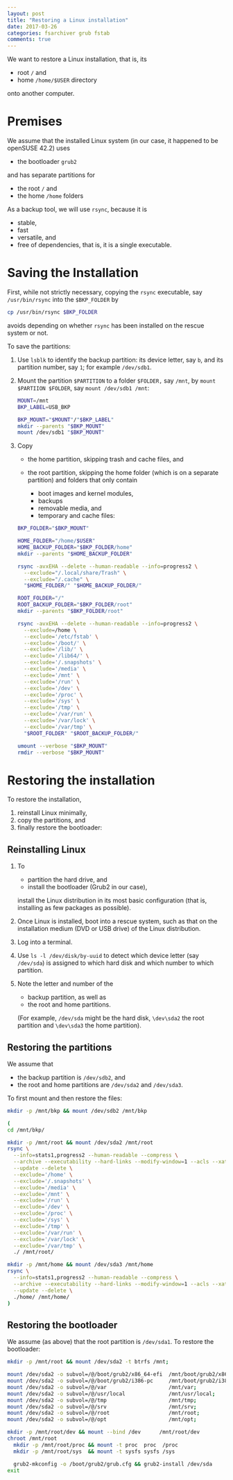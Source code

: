 ```yaml
---
layout: post
title: "Restoring a Linux installation"
date: 2017-03-26
categories: fsarchiver grub fstab
comments: true
---
```


We want to restore a Linux installation, that is, its

- root `/` and
- home `/home/$USER` directory

onto another computer.

# Premises

We assume that the installed Linux system (in our case, it happened to be openSUSE 42.2) uses

- the bootloader `grub2`

and has separate partitions for

- the root `/` and
- the home `/home` folders

As a backup tool, we will use `rsync`, because it is

- stable,
- fast
- versatile, and
- free of dependencies, that is, it is a single executable.

# Saving the Installation

First, while not strictly necessary, copying the `rsync` executable, say `/usr/bin/rsync` into the `$BKP_FOLDER` by

```sh
cp /usr/bin/rsync $BKP_FOLDER
```

avoids depending on whether `rsync` has been installed on the rescue system or not.

To save the partitions:

<!-- We assume that the backup partition is of type `NTFS`, the file system used by Microsoft Windows (32 bit). -->

1. Use `lsblk` to identify the backup partition: its device letter, say `b`, and its partition number, say `1`; for example `/dev/sdb1`.
1. Mount the partition `$PARTITION` to a folder `$FOLDER,` say `/mnt`, by `mount $PARTIION $FOLDER`, say `mount /dev/sdb1 /mnt`:
    <!-- To save our data, we choose `backup` as name of the folder in our backup partition: -->

    ```sh
    MOUNT=/mnt
    BKP_LABEL=USB_BKP

    BKP_MOUNT="$MOUNT"/"$BKP_LABEL"
    mkdir --parents "$BKP_MOUNT"
    mount /dev/sdb1 "$BKP_MOUNT"
    ```

1. Copy

    - the home partition, skipping trash and cache files, and
    - the root partition, skipping the home folder (which is on a separate partition) and folders that only contain

        - boot images and kernel modules,
        - backups
        - removable media, and
        - temporary and cache files:

    ```sh
    BKP_FOLDER="$BKP_MOUNT"

    HOME_FOLDER="/home/$USER"
    HOME_BACKUP_FOLDER="$BKP_FOLDER/home"
    mkdir --parents "$HOME_BACKUP_FOLDER"

    rsync -avxEHA --delete --human-readable --info=progress2 \
      --exclude="/.local/share/Trash" \
      --exclude="/.cache" \
      "$HOME_FOLDER/" "$HOME_BACKUP_FOLDER/"

    ROOT_FOLDER="/"
    ROOT_BACKUP_FOLDER="$BKP_FOLDER/root"
    mkdir --parents "$BKP_FOLDER/root"

    rsync -avxEHA --delete --human-readable --info=progress2 \
      --exclude=/home \
      --exclude='/etc/fstab' \
      --exclude='/boot/' \
      --exclude='/lib/' \
      --exclude='/lib64/' \
      --exclude='/.snapshots' \
      --exclude='/media' \
      --exclude='/mnt' \
      --exclude='/run' \
      --exclude='/dev' \
      --exclude='/proc' \
      --exclude='/sys' \
      --exclude='/tmp' \
      --exclude='/var/run' \
      --exclude='/var/lock' \
      --exclude='/var/tmp' \
      "$ROOT_FOLDER" "$ROOT_BACKUP_FOLDER/"

    umount --verbose "$BKP_MOUNT"
    rmdir --verbose "$BKP_MOUNT"
    ```

<!-- Saving the file-system table is not strictly necessary, but avoids editing manually certain IDs in the file-system table file `/etc/fstab` after restoring the root partition:  -->
<!-- Copy it into the `$BKP_FOLDER` by  -->
<!-- ```sh  -->
<!-- mkdir -p $BKP_FOLDER/etc  -->
<!-- cp /etc/fstab $BKP_FOLDER/etc/fstab  -->
<!-- ```  -->
<!--   -->
<!-- To explain:  -->
<!-- The file `/etc/fstab` mounts file systems, partitions, to directories, for example the root partition `/dev/sda1` to `/` and the home partition `/dev/sda2` to `/home`.  -->
<!-- These file systems are identified by a hexadecimal string, the universal unique identifier (UUID).  -->
<!--   -->
<!-- When reinstalling, these UUID are reassigned.  -->
<!-- The bootloader uses these reassigned UUIDs,  -->
<!-- We therefore save `/etc/fstab` and restore it afterwards, and thus keep the UUIDs as known to the bootloader.  -->
# Restoring the installation

To restore the installation,

1. reinstall Linux minimally,
1. copy the partitions, and
1. finally restore the bootloader:

## Reinstalling Linux

1. To

    - partition the hard drive, and
    - install the bootloader (Grub2 in our case),

    install the Linux distribution in its most basic configuration (that is, installing as few packages as possible).

2. Once Linux is installed, boot into a rescue system, such as that on the installation medium (DVD or USB drive) of the Linux distribution.
1. Log into a terminal.
1. Use `ls -l /dev/disk/by-uuid` to detect which device letter (say `/dev/sda`) is assigned to which hard disk and which number to which partition.
1. Note the letter and number of the

    - backup partition, as well as
    - the root and home partitions.

    (For example, `/dev/sda` might be the hard disk, `\dev\sda2` the root partition and `\dev\sda3` the home partition).

## Restoring the partitions

We assume that

- the backup partition is `/dev/sdb2`, and
- the root and home partitions are `/dev/sda2` and `/dev/sda3`.

To first mount and then restore the files:

```sh
mkdir -p /mnt/bkp && mount /dev/sdb2 /mnt/bkp

(
cd /mnt/bkp/

mkdir -p /mnt/root && mount /dev/sda2 /mnt/root
rsync \
  --info=stats1,progress2 --human-readable --compress \
  --archive --executability --hard-links --modify-window=1 --acls --xattrs \
  --update --delete \
  --exclude='/home' \
  --exclude='/.snapshots' \
  --exclude='/media' \
  --exclude='/mnt' \
  --exclude='/run' \
  --exclude='/dev' \
  --exclude='/proc' \
  --exclude='/sys' \
  --exclude='/tmp' \
  --exclude='/var/run' \
  --exclude='/var/lock' \
  --exclude='/var/tmp' \
  ./ /mnt/root/

mkdir -p /mnt/home && mount /dev/sda3 /mnt/home
rsync \
  --info=stats1,progress2 --human-readable --compress \
  --archive --executability --hard-links --modify-window=1 --acls --xattrs \
  --update --delete \
  ./home/ /mnt/home/
)
```

## Restoring the bootloader

We assume (as above) that the root partition is `/dev/sda1`.
To restore the bootloader:

```sh
mkdir -p /mnt/root && mount /dev/sda2 -t btrfs /mnt;

mount /dev/sda2 -o subvol=/@/boot/grub2/x86_64-efi  /mnt/boot/grub2/x86_64-efi;
mount /dev/sda2 -o subvol=/@/boot/grub2/i386-pc     /mnt/boot/grub2/i386-pc;
mount /dev/sda2 -o subvol=/@/var                    /mnt/var;
mount /dev/sda2 -o subvol=/@/usr/local              /mnt/usr/local;
mount /dev/sda2 -o subvol=/@/tmp                    /mnt/tmp;
mount /dev/sda2 -o subvol=/@/srv                    /mnt/srv;
mount /dev/sda2 -o subvol=/@/root                   /mnt/root;
mount /dev/sda2 -o subvol=/@/opt                    /mnt/opt;

mkdir -p /mnt/root/dev && mount --bind /dev      /mnt/root/dev
chroot /mnt/root
  mkdir -p /mnt/root/proc && mount -t proc  proc  /proc
  mkdir -p /mnt/root/sys  && mount -t sysfs sysfs /sys

  grub2-mkconfig -o /boot/grub2/grub.cfg && grub2-install /dev/sda
exit
```

<!-- ## Restoring /etc/fstab -->
<!--  -->
<!-- Either -->
<!--  -->
<!-- - you saved `/etc/fstab` before restoring the partitions, then copy it to `/etc/fstab` by -->
<!--  -->
<!-- ```sh -->
<!-- mkdir -p /mnt/bkp; -->
<!-- mkdir -p /mnt/root -->
<!-- mount /dev/sdb1 /mnt/bkp; -->
<!-- mount /dev/sda1 /mnt/root -->
<!-- cp /mnt/bkp/etc/fstab /mnt/root/etc/fstab -->
<!-- ``` -->
<!-- or -->
<!--  -->
<!-- - otherwise, use `ls -l /dev/disk/by-uuid` to update the UUID entries in `/etc/fstab` accordingly, say by `vim /etc/fstab`. -->
